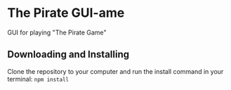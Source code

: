 # The Pirate GUI-ame
GUI for playing "The Pirate Game"

## Downloading and Installing

Clone the repository to your computer and run the install command in your terminal:
``npm install`` 
